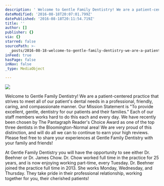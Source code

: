 ```yaml
---
description: ' Welcome to Gentle Family Dentistry! We are a patient-centered practice that strives to meet all of our patient''s dental needs in a professional, friendly, caring, and compassionate manner. Our Mission Statement is "To provide excellent, gentle, dentistry for our patients and their families." Each of our staff members works hard to do this each and every day. We have recently been chosen by The Pantagraph Reader''s Choice Award as one of the top three dentists in the Bloomington-Normal area! We are very proud of this distinction, and will do all we can to continue to earn your high reviews. Please feel free to share your experiences at Gentle Family Dentistry with your family and friends! '
dateModified: '2016-08-18T20:07:01.799Z'
datePublished: '2016-08-18T20:11:54.719Z'
title: ''
author: []
publisher: {}
via: {}
starred: false
sourcePath: >-
  _posts/2016-08-18-welcome-to-gentle-family-dentistry-we-are-a-patient-center.md
inFeed: true
hasPage: false
inNav: false
_type: MediaObject

---
```

![](https://the-grid-user-content.s3-us-west-2.amazonaws.com/b81ce513-2707-4c83-8080-c31ff95e8789.jpg)

Welcome to Gentle Family Dentistry! We are a patient-centered practice that strives to meet all of our patient's dental needs in a professional, friendly, caring, and compassionate manner. Our Mission Statement is "To provide excellent, gentle, dentistry for our patients and their families." Each of our staff members works hard to do this each and every day. We have recently been chosen by The Pantagraph Reader's Choice Award as one of the top three dentists in the Bloomington-Normal area! We are very proud of this distinction, and will do all we can to continue to earn your high reviews. Please feel free to share your experiences at Gentle Family Dentistry with your family and friends! 

At Gentle Family Dentistry you will have the opportunity to see either Dr. Beehner or Dr. James Chow. Dr. Chow worked full time in the practice for 25 years, and is now enjoying working part-time, every Tuesday. Dr. Beehner joined the practice full time in 2013\. She works Monday, Wednesday, and Thursday. They take pride in their professional relationship, working together for you, their cherished patients!